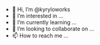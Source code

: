 - 👋 Hi, I’m @kyryloworks
- 👀 I’m interested in ...
- 🌱 I’m currently learning ...
- 💞️ I’m looking to collaborate on ...
- 📫 How to reach me ...

<!---
kyryloworks/kyryloworks is a ✨ special ✨ repository because its `README.md` (this file) appears on your GitHub profile.
You can click the Preview link to take a look at your changes.
--->
